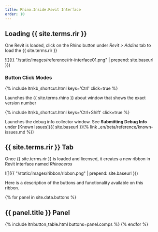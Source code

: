 ```yaml
---
title: Rhino.Inside.Revit Interface
order: 10
---
```


## Loading {{ site.terms.rir }}

One Revit is loaded, click on the Rhino button under *Revit > Addins* tab to load the {{ site.terms.rir }}

![]({{ "/static/images/reference/rir-interface01.png" | prepend: site.baseurl }})

### Button Click Modes

{% include ltr/kb_shortcut.html keys='Ctrl' click=true %}

Launches the {{ site.terms.rhino }} about window that shows the exact version number

{% include ltr/kb_shortcut.html keys='Ctrl+Shift' click=true %}

Launches the debug info collector window. See **Submitting Debug Info** under [Known Issues]({{ site.baseurl }}{% link _en/beta/reference/known-issues.md %})

## {{ site.terms.rir }} Tab

Once {{ site.terms.rir }} is loaded and licensed, it creates a new ribbon in Revit interface named *Rhinoceros*

![]({{ "/static/images/ribbon/ribbon.png" | prepend: site.baseurl }})

Here is a description of the buttons and functionality available on this ribbon.

{% for panel in site.data.buttons %}
## {{ panel.title }} Panel
{% include ltr/button_table.html buttons=panel.comps %}
{% endfor %}




